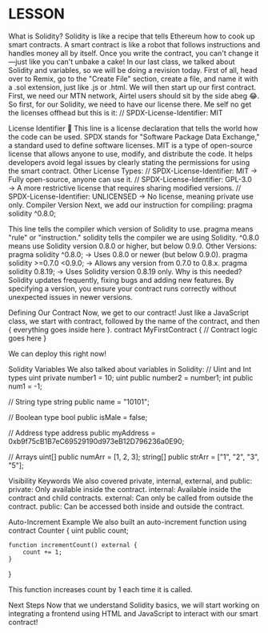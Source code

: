# LESSON

What is Solidity? Solidity is like a recipe that tells Ethereum how to cook up smart contracts. A smart contract is like a robot that follows instructions and handles money all by itself. Once you write the contract, you can't change it—just like you can't unbake a cake!
In our last class, we talked about Solidity and variables, so we will be doing a revision today.
First of all, head over to Remix, go to the "Create File" section, create a file, and name it with a .sol extension, just like .js or .html.
We will then start up our first contract. First, we need our MTN network, Airtel users should sit by the side abeg 😂.
So first, for our Solidity, we need to have our license there. Me self no get the licenses offhead but this is it:
// SPDX-License-Identifier: MIT

License Identifier 📜
This line is a license declaration that tells the world how the code can be used.
SPDX stands for "Software Package Data Exchange," a standard used to define software licenses.
MIT is a type of open-source license that allows anyone to use, modify, and distribute the code.
It helps developers avoid legal issues by clearly stating the permissions for using the smart contract.
Other License Types:
// SPDX-License-Identifier: MIT → Fully open-source, anyone can use it.
// SPDX-License-Identifier: GPL-3.0 → A more restrictive license that requires sharing modified versions.
// SPDX-License-Identifier: UNLICENSED → No license, meaning private use only.
Compiler Version
Next, we add our instruction for compiling:
pragma solidity ^0.8.0;

This line tells the compiler which version of Solidity to use.
pragma means "rule" or "instruction."
solidity tells the compiler we are using Solidity.
^0.8.0 means use Solidity version 0.8.0 or higher, but below 0.9.0.
Other Versions:
pragma solidity ^0.8.0; → Uses 0.8.0 or newer (but below 0.9.0).
pragma solidity >=0.7.0 <0.9.0; → Allows any version from 0.7.0 to 0.8.x.
pragma solidity 0.8.19; → Uses Solidity version 0.8.19 only.
Why is this needed?
Solidity updates frequently, fixing bugs and adding new features. By specifying a version, you ensure your contract runs correctly without unexpected issues in newer versions.

Defining Our Contract
Now, we get to our contract! Just like a JavaScript class, we start with contract, followed by the name of the contract, and then { everything goes inside here }.
contract MyFirstContract {
    // Contract logic goes here
}

We can deploy this right now!

Solidity Variables
We also talked about variables in Solidity:
// Uint and Int types
uint private number1 = 10;
uint public number2 = number1;
int public num1 = -1;

// String type
string public name = "10101";

// Boolean type
bool public isMale = false;

// Address type
address public myAddress = 0xb9f75cB1B7eC69529190d973eB12D796236a0E90;

// Arrays
uint[] public numArr = [1, 2, 3];
string[] public strArr = ["1", "2", "3", "5"];

Visibility Keywords
We also covered private, internal, external, and public:
private: Only available inside the contract.
internal: Available inside the contract and child contracts.
external: Can only be called from outside the contract.
public: Can be accessed both inside and outside the contract.

Auto-Increment Example
We also built an auto-increment function using 
contract Counter {
    uint public count;

    function incrementCount() external {
        count += 1;
    }
}

This function increases count by 1 each time it is called.

Next Steps
Now that we understand Solidity basics, we will start working on integrating a frontend using HTML and JavaScript to interact with our smart contract!

